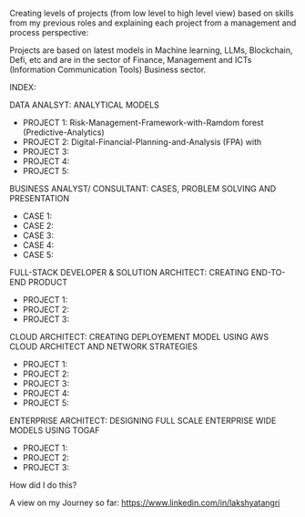 Creating levels of projects (from low level to high level view) based on skills from my previous roles and explaining each project from a management and process perspective:

Projects are based on latest models in Machine learning, LLMs, Blockchain, Defi, etc and are in the sector of Finance, Management and ICTs (Information Communication Tools) Business sector.

INDEX:

DATA ANALSYT: ANALYTICAL MODELS 
- PROJECT 1: Risk-Management-Framework-with-Ramdom forest (Predictive-Analytics)
- PROJECT 2: Digital-Financial-Planning-and-Analysis (FPA) with
- PROJECT 3:
- PROJECT 4:
- PROJECT 5:

BUSINESS ANALYST/ CONSULTANT: CASES, PROBLEM SOLVING AND PRESENTATION
- CASE 1:
- CASE 2:
- CASE 3:
- CASE 4:
- CASE 5:

FULL-STACK DEVELOPER & SOLUTION ARCHITECT: CREATING END-TO-END PRODUCT
- PROJECT 1:
- PROJECT 2:
- PROJECT 3:

CLOUD ARCHITECT: CREATING DEPLOYEMENT MODEL USING AWS CLOUD ARCHITECT AND NETWORK STRATEGIES
- PROJECT 1:
- PROJECT 2:
- PROJECT 3:
- PROJECT 4:
- PROJECT 5:

ENTERPRISE ARCHITECT: DESIGNING FULL SCALE ENTERPRISE WIDE MODELS USING TOGAF
- PROJECT 1:
- PROJECT 2:
- PROJECT 3:

How did I do this? 

A view on my Journey so far: https://www.linkedin.com/in/lakshyatangri

<!---
LakshyaTangri/LakshyaTangri is a ✨ special ✨ repository because its `README.md` (this file) appears on your GitHub profile.
You can click the Preview link to take a look at your changes.
--->
